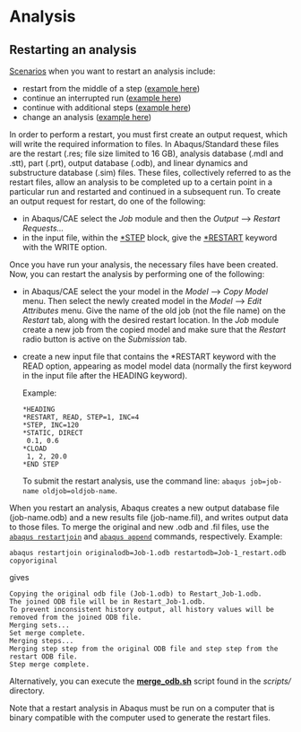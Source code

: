 # Analysis



## Restarting an analysis

[Scenarios](https://abaqus-docs.mit.edu/2017/English/SIMACAEANLRefMap/simaanl-c-restart.htm) when you want to restart an analysis include:

- restart from the middle of a step ([example here](https://abaqus-docs.mit.edu/2017/English/SIMACAECAERefMap/simacae-c-anaconcrestartmiddle.htm))
- continue an interrupted run ([example here](https://abaqus-docs.mit.edu/2017/English/SIMACAECAERefMap/simacae-c-anaconcrestartstandard.htm))
- continue with additional steps ([example here](https://abaqus-docs.mit.edu/2017/English/SIMACAECAERefMap/simacae-c-anaconcrestartaddmore.htm))
- change an analysis ([example here](https://abaqus-docs.mit.edu/2017/English/SIMACAECAERefMap/simacae-c-anaconcrestartmodsome.htm))

In order to perform a restart, you must first create an output request, which will write the required information to files. In   Abaqus/Standard these files are the restart (.res; file size limited to 16 GB), analysis database (.mdl and .stt), part (.prt), output database (.odb), and linear dynamics and substructure database (.sim) files. These files, collectively referred to as the restart files, allow an analysis to be completed up to a certain point in a particular run and restarted and continued in a subsequent run. To create an output request for restart, do one of the following:

-  in Abaqus/CAE select the *Job* module and then the *Output* --> *Restart Requests...*
-  in the input file, within the [*STEP](https://abaqus-docs.mit.edu/2017/English/SIMACAEKEYRefMap/simakey-r-step.htm#simakey-r-step) block, give the [*RESTART](https://abaqus-docs.mit.edu/2017/English/SIMACAEKEYRefMap/simakey-r-restart.htm#simakey-r-restart) keyword with the WRITE option.

Once you have run your analysis, the necessary files have been created. Now, you can restart the analysis by performing one of the following:

-  in Abaqus/CAE select the your model in the *Model* --> *Copy Model* menu. Then select the newly created model in the *Model* --> *Edit Attributes* menu. Give the name of the old job (not the file name) on the *Restart* tab, along with the desired restart location. In the *Job* module create a new job from the copied model and make sure that the *Restart* radio button is active on the *Submission* tab.

-  create a new input file that contains the *RESTART keyword with the READ option, appearing as model model data (normally the first keyword in the input file after the HEADING keyword).

   Example:

   ```
   *HEADING
   *RESTART, READ, STEP=1, INC=4
   *STEP, INC=120
   *STATIC, DIRECT
    0.1, 0.6
   *CLOAD
    1, 2, 20.0
   *END STEP
   ```

   To submit the restart analysis, use the command line: `abaqus job=job-name oldjob=oldjob-name`.

When you restart an analysis, Abaqus creates a new output database file (job-name.odb) and a new results file (job-name.fil), and writes output data to those files. To merge the original and new .odb and .fil files, use the [`abaqus restartjoin`](https://abaqus-docs.mit.edu/2017/English/SIMACAEEXCRefMap/simaexc-c-restartjoinproc.htm) and [`abaqus append`](https://abaqus-docs.mit.edu/2017/English/SIMACAEEXCRefMap/simaexc-c-appendfil.htm) commands, respectively. Example:

```
abaqus restartjoin originalodb=Job-1.odb restartodb=Job-1_restart.odb copyoriginal
```
gives
```
Copying the original odb file (Job-1.odb) to Restart_Job-1.odb.
The joined ODB file will be in Restart_Job-1.odb.
To prevent inconsistent history output, all history values will be removed from the joined ODB file.
Merging sets...
Set merge complete.
Merging steps...
Merging step step from the original ODB file and step step from the restart ODB file.
Step merge complete.
```
Alternatively, you can execute the [**merge_odb.sh**](scripts/merge_odb.sh) script found in the *scripts/* directory.



Note that a restart analysis in Abaqus must be run on a computer that is binary compatible with the computer used to  generate the restart files.